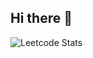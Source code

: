 ## Hi there 👋


![Leetcode Stats](https://leetcard.jacoblin.cool/abhishekgaikwadlahavit?ext=heatmap)
